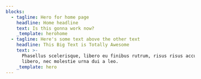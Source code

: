 ```yaml
---
blocks:
  - tagline: Hero for home page
    headline: Home headline
    text: Is this gonna work now?
    _template: herohome
  - tagline: Here's some text above the other text
    headline: This Big Text is Totally Awesome
    text: >-
      Phasellus scelerisque, libero eu finibus rutrum, risus risus accumsan
      libero, nec molestie urna dui a leo.
    _template: hero
---
```


